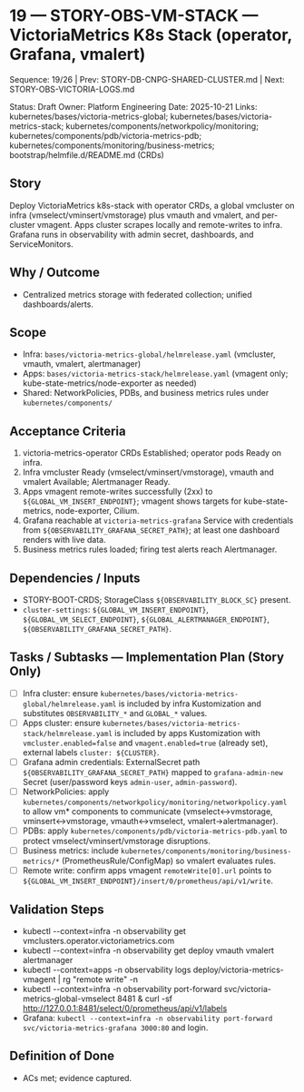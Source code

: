 # 19 — STORY-OBS-VM-STACK — VictoriaMetrics K8s Stack (operator, Grafana, vmalert)

Sequence: 19/26 | Prev: STORY-DB-CNPG-SHARED-CLUSTER.md | Next: STORY-OBS-VICTORIA-LOGS.md

Status: Draft
Owner: Platform Engineering
Date: 2025-10-21
Links: kubernetes/bases/victoria-metrics-global; kubernetes/bases/victoria-metrics-stack; kubernetes/components/networkpolicy/monitoring; kubernetes/components/pdb/victoria-metrics-pdb; kubernetes/components/monitoring/business-metrics; bootstrap/helmfile.d/README.md (CRDs)

## Story
Deploy VictoriaMetrics k8s-stack with operator CRDs, a global vmcluster on infra (vmselect/vminsert/vmstorage) plus vmauth and vmalert, and per-cluster vmagent. Apps cluster scrapes locally and remote-writes to infra. Grafana runs in observability with admin secret, dashboards, and ServiceMonitors.

## Why / Outcome
- Centralized metrics storage with federated collection; unified dashboards/alerts.

## Scope
- Infra: `bases/victoria-metrics-global/helmrelease.yaml` (vmcluster, vmauth, vmalert, alertmanager)
- Apps: `bases/victoria-metrics-stack/helmrelease.yaml` (vmagent only; kube-state-metrics/node-exporter as needed)
- Shared: NetworkPolicies, PDBs, and business metrics rules under `kubernetes/components/`

## Acceptance Criteria
1) victoria-metrics-operator CRDs Established; operator pods Ready on infra.
2) Infra vmcluster Ready (vmselect/vminsert/vmstorage), vmauth and vmalert Available; Alertmanager Ready.
3) Apps vmagent remote-writes successfully (2xx) to `${GLOBAL_VM_INSERT_ENDPOINT}`; vmagent shows targets for kube-state-metrics, node-exporter, Cilium.
4) Grafana reachable at `victoria-metrics-grafana` Service with credentials from `${OBSERVABILITY_GRAFANA_SECRET_PATH}`; at least one dashboard renders with live data.
5) Business metrics rules loaded; firing test alerts reach Alertmanager.

## Dependencies / Inputs
- STORY-BOOT-CRDS; StorageClass `${OBSERVABILITY_BLOCK_SC}` present.
- `cluster-settings`: `${GLOBAL_VM_INSERT_ENDPOINT}`, `${GLOBAL_VM_SELECT_ENDPOINT}`, `${GLOBAL_ALERTMANAGER_ENDPOINT}`, `${OBSERVABILITY_GRAFANA_SECRET_PATH}`.

## Tasks / Subtasks — Implementation Plan (Story Only)
- [ ] Infra cluster: ensure `kubernetes/bases/victoria-metrics-global/helmrelease.yaml` is included by infra Kustomization and substitutes `OBSERVABILITY_*` and `GLOBAL_*` values.
- [ ] Apps cluster: ensure `kubernetes/bases/victoria-metrics-stack/helmrelease.yaml` is included by apps Kustomization with `vmcluster.enabled=false` and `vmagent.enabled=true` (already set), external labels `cluster: ${CLUSTER}`.
- [ ] Grafana admin credentials: ExternalSecret path `${OBSERVABILITY_GRAFANA_SECRET_PATH}` mapped to `grafana-admin-new` Secret (user/password keys `admin-user`, `admin-password`).
- [ ] NetworkPolicies: apply `kubernetes/components/networkpolicy/monitoring/networkpolicy.yaml` to allow vm* components to communicate (vmselect↔vmstorage, vminsert↔vmstorage, vmauth↔vmselect, vmalert→alertmanager).
- [ ] PDBs: apply `kubernetes/components/pdb/victoria-metrics-pdb.yaml` to protect vmselect/vminsert/vmstorage disruptions.
- [ ] Business metrics: include `kubernetes/components/monitoring/business-metrics/*` (PrometheusRule/ConfigMap) so vmalert evaluates rules.
- [ ] Remote write: confirm apps vmagent `remoteWrite[0].url` points to `${GLOBAL_VM_INSERT_ENDPOINT}/insert/0/prometheus/api/v1/write`.

## Validation Steps
- kubectl --context=infra -n observability get vmclusters.operator.victoriametrics.com
- kubectl --context=infra -n observability get deploy vmauth vmalert alertmanager
- kubectl --context=apps -n observability logs deploy/victoria-metrics-vmagent | rg "remote write" -n
- kubectl --context=infra -n observability port-forward svc/victoria-metrics-global-vmselect 8481 & curl -sf http://127.0.0.1:8481/select/0/prometheus/api/v1/labels
- Grafana: `kubectl --context=infra -n observability port-forward svc/victoria-metrics-grafana 3000:80` and login.

## Definition of Done
- ACs met; evidence captured.
